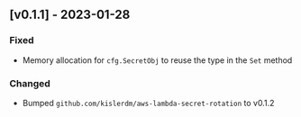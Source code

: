 ## [v0.1.1] - 2023-01-28

### Fixed

- Memory allocation for `cfg.SecretObj` to reuse the type in the `Set` method

### Changed

- Bumped `github.com/kislerdm/aws-lambda-secret-rotation` to v0.1.2
